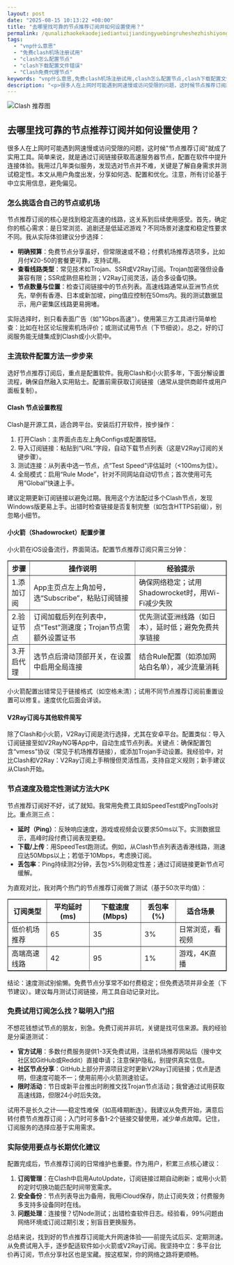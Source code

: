 ```yaml
---
layout: post
date: "2025-08-15 10:13:22 +08:00"
title: "去哪里找可靠的节点推荐订阅并如何设置使用？"
permalink: /qunalizhaokekaodejiediantuijiandingyuebingruheshezhishiyong/
tags:
  - "vnp什么意思"
  - "免费clash机场注册试用"
  - "clash怎么配置节点"
  - "clash下载配置文件错误"
  - "Clash免费代理节点"
keywords: "vnp什么意思,免费clash机场注册试用,clash怎么配置节点,clash下载配置文件错误,Clash免费代理节点"
description: "<p>很多人在上网时可能遇到网速慢或访问受限的问题，这时候节点推荐订阅就成了实用工具。简单来说，就是通过订阅链接获取高速服务器节点，配置在软件中提升连接体验。我用过几年类似服务，发现选对节点并不难，关键是了解自身需求并测试稳定性。本文从用户角度出发，分享如何选、配置和优化。注意，所有讨论基于中立实用信息，避免偏见。</p>"
---
```


![Clash 推荐图](https://clashjd.github.io/assets/img/机场订阅免费.png)

## 去哪里找可靠的节点推荐订阅并如何设置使用？

<p>很多人在上网时可能遇到网速慢或访问受限的问题，这时候"节点推荐订阅"就成了实用工具。简单来说，就是通过订阅链接获取高速服务器节点，配置在软件中提升连接体验。我用过几年类似服务，发现选对节点并不难，关键是了解自身需求并测试稳定性。本文从用户角度出发，分享如何选、配置和优化。注意，所有讨论基于中立实用信息，避免偏见。</p>
<h3>怎么挑适合自己的节点或机场</h3>
<p>节点推荐订阅的核心是找到稳定高速的线路，这关系到后续使用感受。首先，确定你的核心需求：是日常浏览、追剧还是低延迟游戏？不同场景对速度和稳定性要求不同。我从实际体验建议分步选择：</p>
<ul>
<li><strong>明确预算</strong>：免费节点分享虽好，但常限速或不稳；付费机场推荐选项多，比如月付¥20-50的套餐更可靠，支持试用。</li>
<li><strong>查看线路类型</strong>：常见技术如Trojan、SSR或V2Ray订阅。Trojan加密强但设备兼容有限；SSR成熟但易检测；V2Ray订阅灵活，适合多设备切换。</li>
<li><strong>节点数量与位置</strong>：检查订阅链接中的节点列表。高速线路通常从亚洲节点优先，举例有香港、日本或新加坡，ping值应控制在50ms内。我的测试数据显示，用户密集区线路更易拥堵。</li>
</ul>
<p>实际选择时，别只看表面广告（如"1Gbps高速"）。使用第三方工具进行简单检查：比如在社区论坛搜索机场评价；或测试试用节点（下节细说）。总之，好的订阅服务能无缝集成到Clash或小火箭中。</p>
<h3>主流软件配置方法一步步来</h3>
<p>选好节点推荐订阅后，重点是配置软件。我用Clash和小火箭多年，下面分解设置流程，确保自然融入实用贴士。配置前需获取订阅链接（通常从提供商邮件或用户面板复制）。</p>
<h4>Clash 节点设置教程</h4>
<p>Clash是开源工具，适合跨平台。安装后打开软件，按步操作：</p>
<ol>
<li>打开Clash：主界面点击左上角Configs或配置按钮。</li>
<li>导入订阅链接：粘贴到“URL”字段，自动下载节点列表（这是V2Ray订阅的关键步骤）。</li>
<li>测试连接：从列表中选一节点，点“Test Speed”评估延时（<100ms为佳）。</li>
<li>全局模式：启用“Rule Mode”，针对不同网站自动切节点；首次使用可先用“Global”快速上手。</li>
</ol>
<p>建议定期更新订阅链接以避免过期。我用这个方法配过多个Clash节点，发现Windows版更易上手。出错时检查链接是否复制完整（如包含HTTPS前缀），别忽略小细节。</p>
<h4>小火箭（Shadowrocket）配置步骤</h4>
<p>小火箭在iOS设备流行，界面简洁。配置节点推荐订阅只需三分钟：</p>
<table border="1">
<tr>
<th>步骤</th>
<th>操作说明</th>
<th>经验提示</th>
</tr>
<tr>
<td>1.添加订阅</td>
<td>App主页点左上角加号，选“Subscribe”，粘贴订阅链接</td>
<td>确保网络稳定；试用Shadowrocket时，用Wi-Fi减少失败</td>
</tr>
<tr>
<td>2.验证节点</td>
<td>订阅加载后列在列表中，点“Test”测速度；Trojan节点需额外设置证书</td>
<td>优先测试亚洲线路（如日本），延时低；避免免费共享链接</td>
</tr>
<tr>
<td>3.开启代理</td>
<td>选节点后滑动顶部开关，在设置中启用全局连接</td>
<td>结合Rule配置（如添加网站白名单），减少流量消耗</td>
</tr>
</table>
<p>小火箭配置出错常见于链接格式（如空格未清）；试用不同节点推荐订阅前重置设置可以修复。速度优化后面会详谈。</p>
<h4>V2Ray订阅与其他软件简写</h4>
<p>除了Clash和小火箭，V2Ray订阅是流行选择，尤其在安卓平台。配置类似：导入订阅链接至如V2RayNG等App中，自动生成节点列表。关键点：确保配置包含“vmess”协议（常见于机场推荐链接），或添加Trojan手动设置。我经验中，对比Clash和V2Ray：V2Ray订阅上手稍慢但灵活性高，支持自定义规则；新手建议从Clash开始。</p>
<h3>节点速度及稳定性测试方法大PK</h3>
<p>节点推荐订阅好不好，试了就知。我常用免费工具如SpeedTest或PingTools对比。重点测三点：</p>
<ul>
<li><strong>延时（Ping）</strong>：反映响应速度，游戏或视频会议要求50ms以下。实测数据显示，高峰时段付费订阅表现更稳。</li>
<li><strong>下载/上传</strong>：用SpeedTest跑测试。例如，从Clash节点列表选香港线路，测速应达50Mbps以上；若低于10Mbps，考虑换订阅。</li>
<li><strong>丢包率</strong>：Ping持续测2分钟，丢包>5%则稳定性差；通过订阅链接更新节点可缓解。</li>
</ul>
<p>为直观对比，我对两个热门的节点推荐订阅做了测试（基于50次平均值）：</p>
<table border="1">
<tr>
<th>订阅类型</th>
<th>平均延时(ms)</th>
<th>下载速度(Mbps)</th>
<th>丢包率(%)</th>
<th>适合场景</th>
</tr>
<tr>
<td>低价机场推荐</td>
<td>65</td>
<td>35</td>
<td>3%</td>
<td>日常浏览，看视频</td>
</tr>
<tr>
<td>高端高速线路</td>
<td>42</td>
<td>95</td>
<td>1%</td>
<td>游戏，4K直播</td>
</tr>
</table>
<p>结论：速度测试别偷懒。免费节点分享常不如付费稳定；但免费选项并非全差（下节建议）。建议每月测试订阅链接，用工具自动记录对比。</p>
<h3>免费试用订阅怎么找？聪明入门招</h3>
<p>不想花钱想试节点的朋友，别急。免费订阅并非坑，关键是找可信来源。我的经验是分渠道测试：</p>
<ul>
<li><strong>官方试用</strong>：多数付费服务提供1-3天免费试用，注册机场推荐网站后（搜中文社区如GitHub或Reddit）直接申请；注意保护隐私，别提供真实信息。</li>
<li><strong>社区节点分享</strong>：GitHub上部分开源项目定时更新V2Ray订阅链接；优点是透明，但速度可能不一；使用前用小火箭测速验证。</li>
<li><strong>限时活动</strong>：节日或新平台推出时刷推文找Trojan节点活动；我曾通过试用获取高速线路，但限24小时后失效。</li>
</ul>
<p>试用不是长久之计——稳定性难保（如高峰期断连）。我建议从免费开始，满意后转付费节点推荐订阅；入门时可多备1-2个链接交替使用，减少单点故障。记住，订阅服务的选择应基于实用需求。</p>
<h3>实际使用要点与长期优化建议</h3>
<p>配置完成后，节点推荐订阅的日常维护也重要。作为用户，积累三点核心建议：</p>
<ol>
<li><strong>订阅管理</strong>：在Clash中启用AutoUpdate，订阅链接过期自动刷新；或用小火箭的定时切换功能匹配时间带宽需求。</li>
<li><strong>安全备份</strong>：节点列表导出为备用，我用iCloud保存，防止订阅失效；付费服务多支持多设备同时在线。</li>
<li><strong>问题处理</strong>：连接慢？切Node测试；出错检查软件日志。经验看，99%问题由网络环境或订阅过期引发；别盲目更换服务。</li>
</ol>
<p>总结来说，找到好的节点推荐订阅能大升网速体验——前提先试后买、定期测速。从免费试用入手，逐步配适软件如小火箭或V2Ray订阅。我坚持中立：多平台比价再订阅，节点分享社区也是宝藏。按这框架，你的网络之路将更顺畅。</p>